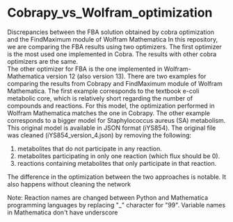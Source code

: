 # Cobrapy_vs_Wolfram_optimization
Discrepancies between the FBA solution obtained by cobra optimization and the FindMaximum module of Wolfram Mathematica
In this repository, we are comparing the FBA results using two optimizers. The first optimizer is the most used one implemented in Cobra. 
The results with other cobra optimizers are the same.  
The other optimizer for FBA is the one implemented in Wolfram-Mathematica version 12 (also version 13). 
There are two examples for comparing the results from Cobrapy and FindMaximum module of Wolfram Mathematica.
The first example corresponds to the textbook e-coli metabolic core, which is relatively short regarding the number of compounds and reactions. 
For this model, the optimization performed in Wolfram Mathematica matches the one in Cobrapy. 
The other example corresponds to a bigger model for Staphylococcus aureus (SA) metabolism.
This original model is available in JSON format (iYS854). 
The original file was cleaned (iYS854_version_4.json) by removing the following:
1) metabolites that do not participate in any reaction.
2) metabolites participating in only one reaction (which flux should be 0).
3) reactions containing metabolites that only participate in that reaction.


The difference in the optimization between the two approaches is notable.
It also happens without cleaning the network

Note: Reaction names are changed between Python and Mathematica programming languages by replacing "_" character for "99". Variable names in Mathematica don't have underscore 
